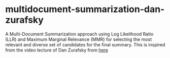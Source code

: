 # multidocument-summarization-dan-zurafsky
A Multi-Document Summarization approach using Log Likelihood Ratio (LLR) and Maximum Marginal Relevance (MMR) for selecting the most relevant and diverse set of candidates for the final summary.
This is inspired from the video lecture of Dan Zurafsky from [here](https://www.youtube.com/watch?v=kW1OVQBmLKU&list=PLoROMvodv4rOFZnDyrlW3-nI7tMLtmiJZ&index=101&t=0s)
